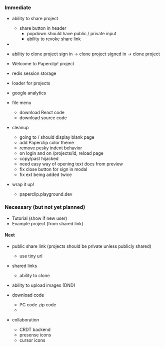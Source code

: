 
### Immediate

- ability to share project
  - share button in header
    - popdown should have public / private input
    - ability to revoke share link
- 
- ability to clone project
  sign in -> clone project
  signed in -> clone project
- Welcome to Paperclip! project
- redis session storage
- loader for projects
- google analytics

- file menu
  - download React code
  - download source code


- cleanup
  - going to / should display blank page
  - add Paperclip color theme
  - remove pesky indent behavior
  - on login and on /projects/id, reload page
  - copy/past hijacked
  - need easy way of opening text docs from preview
  - fix close button for sign in modal
  - fix ext being added twice

- wrap it up!
  - paperclip.playground.dev

### Necessary (but not yet planned)

- Tutorial (show if new user)
- Example project (from shared link)


#### Next

- public share link (projects should be private unless publicly shared)
  - use tiny url

- shared links
  - ability to clone

- ability to upload images (DND)
- download code
  - PC code zip code
  - 

- collaboration
  - CRDT backend
  - presense icons
  - cursor icons
